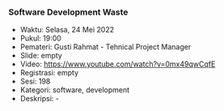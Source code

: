 ###  Software Development Waste

- Waktu: Selasa, 24 Mei 2022
- Pukul: 19:00
- Pemateri: Gusti Rahmat - Tehnical Project Manager
- Slide: empty
- Video: https://www.youtube.com/watch?v=0mx49qwCqfE
- Registrasi: empty
- Sesi: 198
- Kategori: software, development
- Deskripsi: -
